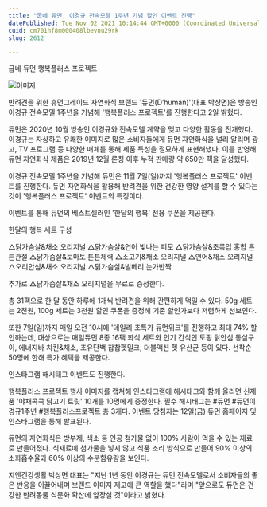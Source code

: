 ```yaml
---
title: "굽네 듀먼, 이경규 전속모델 1주년 기념 할인 이벤트 진행"
datePublished: Tue Nov 02 2021 10:14:44 GMT+0000 (Coordinated Universal Time)
cuid: cm701hf8m000408lbevnu29rk
slug: 2612

---
```



굽네 듀먼 행복플러스 프로젝트

![이미지](https://cdn.hashnode.com/res/hashnode/image/upload/v1739251577523/1fa72c60-af55-41a4-9619-14b5c79a08bb.jpeg)

반려견을 위한 휴먼그레이드 자연화식 브랜드 '듀먼(D’human)'(대표 박상면)은 방송인 이경규 전속모델 1주년을 기념해 '행복플러스 프로젝트'를 진행한다고 2일 밝혔다.

듀먼은 2020년 10월 방송인 이경규와 전속모델 계약을 맺고 다양한 활동을 전개했다. 이경규는 자상하고 유쾌한 이미지로 많은 소비자들에게 듀먼 자연화식을 널리 알리며 광고, TV 프로그램 등 다양한 매체를 통해 제품 특성을 절묘하게 표현해냈다. 이를 반영해 듀먼 자연화식 제품은 2019년 12월 론칭 이후 누적 판매량 약 650만 팩을 달성했다.

이경규 전속모델 1주년을 기념해 듀먼은 11월 7일(일)까지 '행복플러스 프로젝트' 이벤트를 진행한다. 듀먼 자연화식을 활용해 반려견을 위한 건강한 영양 설계를 할 수 있다는 것이 '행복플러스 프로젝트' 이벤트의 특징이다.

이벤트를 통해 듀먼의 베스트셀러인 '한달의 행복' 전용 쿠폰을 제공한다.

한달의 행복 세트 구성

△닭가슴살&채소 오리지널 △닭가슴살&연어 빛나는 피모 △닭가슴살&초록입 홍합 튼튼관절 △닭가슴살&토마토 튼튼체력 △소고기&채소 오리지널 △연어&채소 오리지널 △오리안심&채소 오리지널 △닭가슴살&빌베리 눈가반짝

추가로 △닭가슴살&채소 오리지널을 무료로 증정한다.

총 31팩으로 한 달 동안 하루에 1개씩 반려견을 위해 간편하게 먹일 수 있다. 50g 세트는 2천원, 100g 세트는 3천원 할인 쿠폰을 증정해 기존 할인가보다 저렴하게 선보인다.

또한 7일(일)까지 매일 오전 10시에 '데일리 초특가 듀먼위크'를 진행하고 최대 74% 할인하는데, 대상으로는 매일듀먼 8종 16팩 화식 세트와 인기 간식인 토핑 닭안심 통살구이, 에너지바 치킨&채소, 초유단백 찹찹펫밀크, 더블액션 펫 유산균 등이 있다. 선착순 50명에 한해 특가 혜택을 제공한다.

인스타그램 해시태그 이벤트도 진행한다.

행복플러스 프로젝트 행사 이미지를 캡쳐해 인스타그램에 해시태그와 함께 올리면 신제품 '야채콕콕 닭고기 트릿' 10개를 10명에게 증정한다. 필수 해시태그는 #듀먼 #듀먼이경규1주년 #행복플러스프로젝트 총 3개다. 이벤트 당첨자는 12일(금) 듀먼 홈페이지 및 인스타그램을 통해 발표된다.

듀먼의 자연화식은 방부제, 색소 등 인공 첨가물 없이 100% 사람이 먹을 수 있는 재료로 만들어졌다. 식재료에 첨가물을 넣지 않고 식품 조리 방식으로 만들어 90% 이상의 소화흡수율과 60% 이상의 수분함유량을 보인다.

지앤건강생활 박상면 대표는 "지난 1년 동안 이경규는 듀먼 전속모델로서 소비자들의 좋은 반응을 이끌어내며 브랜드 이미지 제고에 큰 역할을 했다"라며 "앞으로도 듀먼은 건강한 반려동물 식문화 확산에 앞장설 것"이라고 밝혔다.